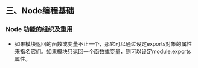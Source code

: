 ## 三、Node编程基础
### Node 功能的组织及重用
- 如果模块返回的函数或变量不止一个，那它可以通过设定exports对象的属性来指名它们。如果模块只返回一个函数或变量，则可以设定module.exports属性。
